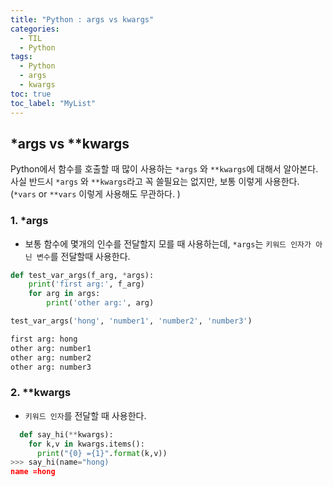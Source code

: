 ```yaml
---
title: "Python : args vs kwargs"
categories:
  - TIL
  - Python
tags:
  - Python
  - args 
  - kwargs
toc: true
toc_label: "MyList"
---
```

## *args vs **kwargs

Python에서 함수를 호출할 때 많이 사용하는 `*args` 와 `**kwargs`에 대해서 알아본다. 
사실 반드시 `*args` 와 `**kwargs`라고 꼭 쓸필요는 없지만, 보통 이렇게 사용한다. (`*vars` or `**vars` 이렇게 사용해도 무관하다. )

### 1. ***args**

- 보통 함수에 몇개의 인수를 전달할지 모를 때 사용하는데, `*args`는 `키워드 인자가 아닌 변수`를 전달할때 사용한다.

```python
def test_var_args(f_arg, *args):
    print('first arg:', f_arg)
    for arg in args:
        print('other arg:', arg)

test_var_args('hong', 'number1', 'number2', 'number3')
```

```python
first arg: hong
other arg: number1
other arg: number2
other arg: number3
```

### 2. ****kwargs**

- `키워드 인자`를 전달할 때 사용한다.

```python
  def say_hi(**kwargs):
    for k,v in kwargs.items():
      print("{0} ={1}".format(k,v))
>>> say_hi(name="hong)
name =hong
```
